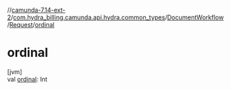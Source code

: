 //[camunda-7.14-ext-2](../../../../index.md)/[com.hydra_billing.camunda.api.hydra.common_types](../../index.md)/[DocumentWorkflow](../index.md)/[Request](index.md)/[ordinal](ordinal.md)

# ordinal

[jvm]\
val [ordinal](ordinal.md): Int
